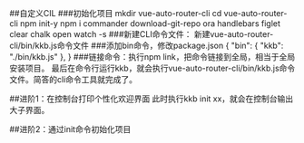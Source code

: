 ##自定义CIL
###初始化项目
mkdir vue-auto-router-cli
cd vue-auto-router-cli
npm init-y
npm i commander download-git-repo ora handlebars figlet clear chalk open watch -s
###新建CLI命令文件：
新建vue-auto-router-cli/bin/kkb.js命令文件
###添加bin命令，修改package.json
{
"bin": {
"kkb": "./bin/kkb.js"
},
}
###链接命令：执行npm link，把命令链接到全局，相当于全局安装项目。
最后在命令行运行kkb，就会执行vue-auto-router-cli/bin/kkb.js命令文件。简答的cli命令工具就完成了。


##进阶1：在控制台打印个性化欢迎界面
此时执行kkb init xx，就会在控制台输出大子界面。

##进阶2：通过init命令初始化项目

